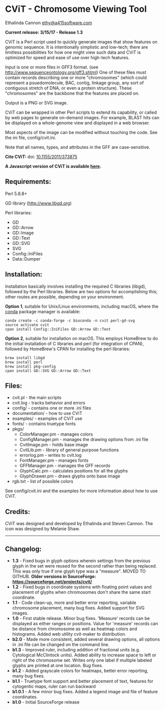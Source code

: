 # CViT - Chromosome Viewing Tool #

Ethalinda Cannon
ethy@a415software.com


**Current release: 3/15/17 - Release 1.3**


CViT is a Perl script used to quickly generate images that show features on 
genomic sequence. It is intentionally simplistic and low-tech; there are 
limitless possibilities for how one might view such data and CViT is 
optimized for speed and ease of use over high-tech features.

Input is one or more files in GFF3 format.
(see http://www.sequenceontology.org/gff3.shtml)
One of these files must contain records describing one or more "chromosomes" 
(which could represent a psuedomolecule, BAC, contig, linkage group, any 
sort of contiguous stretch of DNA, or even a protein structure). These 
"chromosomes" are the backbone that the features are placed on.

Output is a PNG or SVG image.

CViT can be wrapped in other Perl scripts to extend its capability, or 
called by web pages to generate on-demand images. For example, BLAST 
hits can be displayed on a whole-genome view and displayed in a web 
browser.

Most aspects of the image can be modified without touching the code. 
See the ini file, config/cvit.ini.

Note that all names, types, and attributes in the GFF are case-sensitive.

**Cite CViT:** doi: [10.1155/2011/373875](http://dx.doi.org/10.1155/2011/373875)

**A Javascript version of CViT is available [here](https://github.com/LegumeFederation/cvitjs).**


Requirements:
-------------
Perl 5.8.8+

GD library (http://www.libgd.org)

Perl libraries:
  + GD
  + GD::Arrow
  + GD::Image
  + GD::Text
  + GD::SVG
  + SVG
  + Config::IniFiles
  + Data::Dumper


Installation:
-------------
Installation basically involves installing the required C libraries (libgd), followed by the Perl libraries. Below are two options for accomplishing this; other routes are possible, depending on your environment.

**Option 1**, suitable for Unix/Linux environments, including macOS, where the [conda](https://docs.conda.io/en/latest/) package manager is available:

    conda create -c conda-forge -c bioconda -n cvit perl-gd-svg
    source activate cvit
    cpan install Config::IniFiles GD::Arrow GD::Text

**Option 2**, suitable for installation on macOS. This employs HomeBrew to do the initial installation of C libraries and perl (for integration of CPAN), followed by HomeBrew's CPAN for installing the perl libraries:

    brew install libgd
    brew install perl
    brew install pkg-config
    cpan install GD::SVG GD::Arrow GD::Text


Files:
------
  + cvit.pl        - the main scripts
  + cvit.log       - tracks behavior and errors
  + config/        - contains one or more .ini files
  + documentation/ - how to use CViT
  + examples/      - examples of CViT use
  + fonts/         - contains truetype fonts
  + pkgs/
     + ColorManager.pm  - manages colors
     + ConfigManager.pm - manages the drawing options from .ini file
     + CvitImage.pm     - holds base image
     + CvitLib.pm       - library of general purpose functions
     + errorlog.pm      - writes to cvit.log
     + FontManager.pm   - manages fonts
     + GFFManager.pm    - manages the GFF records
     + GlyphCalc.pm     - calculates positions for all the glyphs
     + GlyphDrawer.pm   - draws glyphs onto base image
  + rgb.txt        - list of possible colors

See config/cvit.ini and the examples for more information about how to use CViT.


Credits:
--------
CViT was designed and developed by Ethalinda and Steven Cannon. The icon was 
designed by Melanie Shaw.

********************************************************************************

Changelog:
----------
  + **1.3**    - Fixed bugs in glyph options wherein settings from the previous glyph in the set were reused for the second rather than being replaced. This was only  true if one glyph type was a "measure". MOVED TO GITHUB. **Older versions in SourceForge: https://sourceforge.net/projects/cvit/**
  + **1.2**    - Fixed bugs in coordinate systems with floating point values and placement of glyphs when chromosomes don't share the same start coordinate.
  + **1.1**    - Code clean-up, more and better error reporting, variable chromosome placement, many bug fixes. Added support for SVG images.
  + **1.0**    - First stable release. Minor bug fixes. 'Measure' records can be displayed as either ranges or positions. Value for 'measure' records can be distance from chromosome as well as heatmap colors and histograms. Added web utility cvit-maker to distribution.
  + **b2.0**   - Made more consistent, added several drawing options, all options in .ini file can be changed on the command line.
  + **b1.3**   - Improved ruler, including addition of fractional units (e.g. Cytological McClintock units). Added ability to increase space to left or right of the chromosome set. Writes only one label if multiple labeled glyphs are printed at one location. Bug fixes.
  + **b1.2**   - Added grayscale colors for heatmaps, better error reporting, many bug fixes.
  + **b1.1**   - Truetype font support and better placement of text, features for cytogentic maps, ruler can run backward
  + **b1.0.1** - A few minor bug fixes. Added a legend image and file of feature  coordinates.
  + **b1.0**   - Initial SourceForge release
